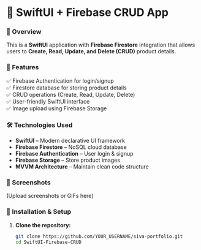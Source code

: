 # 📱 SwiftUI + Firebase CRUD App  

### 📌 Overview  
This is a **SwiftUI** application with **Firebase Firestore** integration that allows users to **Create, Read, Update, and Delete (CRUD)** product details.  

### 🚀 Features  
✅ Firebase Authentication for login/signup  
✅ Firestore database for storing product details  
✅ CRUD operations (Create, Read, Update, Delete)  
✅ User-friendly SwiftUI interface  
✅ Image upload using Firebase Storage  

### 🛠 Technologies Used  
- **SwiftUI** – Modern declarative UI framework  
- **Firebase Firestore** – NoSQL cloud database  
- **Firebase Authentication** – User login & signup  
- **Firebase Storage** – Store product images  
- **MVVM Architecture** – Maintain clean code structure  

### 📸 Screenshots  
(Upload screenshots or GIFs here)  

### 🔧 Installation & Setup  
1. **Clone the repository:**  
   ```bash
   git clone https://github.com/YOUR_USERNAME/siva-portfolio.git
   cd SwiftUI-Firebase-CRUD
